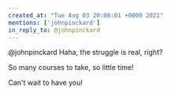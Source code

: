 ```yaml
---
created_at: "Tue Aug 03 20:08:01 +0000 2021"
mentions: ['johnpinckard']
in_reply_to: @johnpinckard
---
```


@johnpinckard Haha, the struggle is real, right?

So many courses to take, so little time!

Can't wait to have you!
